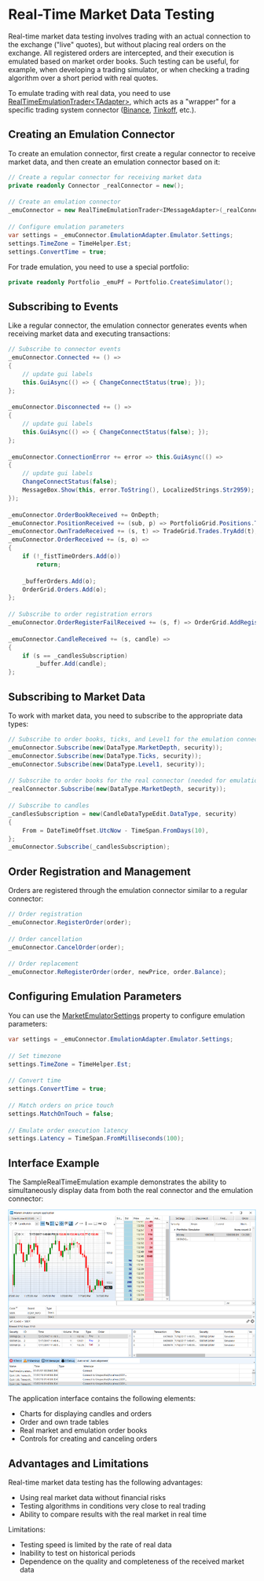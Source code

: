 # Real-Time Market Data Testing

Real-time market data testing involves trading with an actual connection to the exchange ("live" quotes), but without placing real orders on the exchange. All registered orders are intercepted, and their execution is emulated based on market order books. Such testing can be useful, for example, when developing a trading simulator, or when checking a trading algorithm over a short period with real quotes.

To emulate trading with real data, you need to use [RealTimeEmulationTrader\<TAdapter\>](xref:StockSharp.Algo.Testing.RealTimeEmulationTrader`1), which acts as a "wrapper" for a specific trading system connector ([Binance](../connectors/crypto_exchanges/binance.md), [Tinkoff](../connectors/russia/tinkoff.md), etc.).

## Creating an Emulation Connector

To create an emulation connector, first create a regular connector to receive market data, and then create an emulation connector based on it:

```csharp
// Create a regular connector for receiving market data
private readonly Connector _realConnector = new();

// Create an emulation connector
_emuConnector = new RealTimeEmulationTrader<IMessageAdapter>(_realConnector.Adapter, _realConnector, _emuPf, false);

// Configure emulation parameters
var settings = _emuConnector.EmulationAdapter.Emulator.Settings;
settings.TimeZone = TimeHelper.Est;
settings.ConvertTime = true;
```

For trade emulation, you need to use a special portfolio:

```csharp
private readonly Portfolio _emuPf = Portfolio.CreateSimulator();
```

## Subscribing to Events

Like a regular connector, the emulation connector generates events when receiving market data and executing transactions:

```csharp
// Subscribe to connector events
_emuConnector.Connected += () =>
{
    // update gui labels
    this.GuiAsync(() => { ChangeConnectStatus(true); });
};

_emuConnector.Disconnected += () =>
{
    // update gui labels
    this.GuiAsync(() => { ChangeConnectStatus(false); });
};

_emuConnector.ConnectionError += error => this.GuiAsync(() =>
{
    // update gui labels
    ChangeConnectStatus(false);
    MessageBox.Show(this, error.ToString(), LocalizedStrings.Str2959);
});

_emuConnector.OrderBookReceived += OnDepth;
_emuConnector.PositionReceived += (sub, p) => PortfolioGrid.Positions.TryAdd(p);
_emuConnector.OwnTradeReceived += (s, t) => TradeGrid.Trades.TryAdd(t);
_emuConnector.OrderReceived += (s, o) =>
{
    if (!_fistTimeOrders.Add(o))
        return;

    _bufferOrders.Add(o);
    OrderGrid.Orders.Add(o);
};

// Subscribe to order registration errors
_emuConnector.OrderRegisterFailReceived += (s, f) => OrderGrid.AddRegistrationFail(f);

_emuConnector.CandleReceived += (s, candle) =>
{
    if (s == _candlesSubscription)
        _buffer.Add(candle);
};
```

## Subscribing to Market Data

To work with market data, you need to subscribe to the appropriate data types:

```csharp
// Subscribe to order books, ticks, and Level1 for the emulation connector
_emuConnector.Subscribe(new(DataType.MarketDepth, security));
_emuConnector.Subscribe(new(DataType.Ticks, security));
_emuConnector.Subscribe(new(DataType.Level1, security));

// Subscribe to order books for the real connector (needed for emulation)
_realConnector.Subscribe(new(DataType.MarketDepth, security));

// Subscribe to candles
_candlesSubscription = new(CandleDataTypeEdit.DataType, security)
{
    From = DateTimeOffset.UtcNow - TimeSpan.FromDays(10),
};
_emuConnector.Subscribe(_candlesSubscription);
```

## Order Registration and Management

Orders are registered through the emulation connector similar to a regular connector:

```csharp
// Order registration
_emuConnector.RegisterOrder(order);

// Order cancellation
_emuConnector.CancelOrder(order);

// Order replacement
_emuConnector.ReRegisterOrder(order, newPrice, order.Balance);
```

## Configuring Emulation Parameters

You can use the [MarketEmulatorSettings](xref:StockSharp.Algo.Testing.MarketEmulatorSettings) property to configure emulation parameters:

```csharp
var settings = _emuConnector.EmulationAdapter.Emulator.Settings;

// Set timezone
settings.TimeZone = TimeHelper.Est;

// Convert time
settings.ConvertTime = true;

// Match orders on price touch
settings.MatchOnTouch = false;

// Emulate order execution latency
settings.Latency = TimeSpan.FromMilliseconds(100);
```

## Interface Example

The SampleRealTimeEmulation example demonstrates the ability to simultaneously display data from both the real connector and the emulation connector:

![sample realtime emulation](../../../images/sample_realtime_emulation.png)

The application interface contains the following elements:
- Charts for displaying candles and orders
- Order and own trade tables
- Real market and emulation order books
- Controls for creating and canceling orders

## Advantages and Limitations

Real-time market data testing has the following advantages:
- Using real market data without financial risks
- Testing algorithms in conditions very close to real trading
- Ability to compare results with the real market in real time

Limitations:
- Testing speed is limited by the rate of real data
- Inability to test on historical periods
- Dependence on the quality and completeness of the received market data